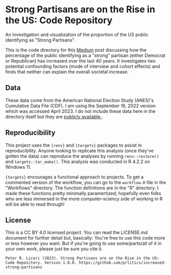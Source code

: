 # Strong Partisans are on the Rise in the US: Code Repository

An investigation and visualization of the proportion of the US public identifying as "Strong Partisans".

This is the code directory for this [Medium](https://prlicari.medium.com/strong-partisans-are-on-the-rise-in-the-us-7db7fa0434ab) post discussing how the percentage of the public identifying as a "strong" partisan (either Democrat or Republican) has increased over the last 40 years. It investigates two potential confounding factors (mode of interview and cohort effects) and finds that neither can explain the overall societal increase.

## Data

These data come from the American National Election Study (ANES)'s Cumulative Data File (CDF). I am using the September 16, 2022 version which was accessed April 2023. I do not include these data here in the directory itself but they are [publicly available.](https://electionstudies.org/data-center/anes-time-series-cumulative-data-file/).  


## Reproducibility 

This project uses the `{renv}` and `{targets}` packages to assist in reproducibility. Anyone looking to replicate this analysis (once they've gotten the data) can reproduce the analyses by running `renv::restore()` and `targets::tar_make()`. This analysis was conducted in R 4.2.2 on Windows 11. 

`{targets}` encourages a functional approach to projects. To get a commented version of the workflow, you can go to the `workflow.R` file in the "Workflows" directory. The function definitions are in the "R" directory. I made these functions pretty minimally paramertized; hopefully even folks who are less immersed in the more computer-sciency side of working in R will be able to read through! 


## License

This is a CC BY 4.0 licensed project. You can read the LICENSE.md document for further detail but, basically: You're free to use this code more or less however you want. But if you're going to use some/parts/all of it in your own work, please just be sure you cite it. 


```
Peter R. Licari (2023). Strong Partisans are on the Rise in the US: Code Repository. Version 1.0.0. https://github.com/prlitics/increased-strong-partisans

```

